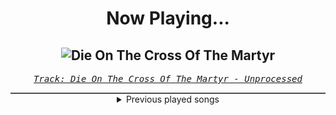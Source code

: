 <div align="center"> 
<h1>Now Playing...</h1>

![Die On The Cross Of The Martyr](https://i.scdn.co/image/ab67616d00001e022d098e2ec0e1bf8c191c0b34)
--
_<samp><a href="https://open.spotify.com/track/2MuPNWG7PIUQccZljWGx6W">Track: Die On The Cross Of The Martyr - Unprocessed</a></samp>_

<div style="border: 1px #4B5054 solid"></div>
<details>
  <summary>
    Previous played songs
  </summary>
  <table>
    <thead>
      <tr>
        <th>
          Artist
        </th>
        <th>
          Song
        </th>
        <th>
          Link
        </th>
      </tr>
    </thead>
    <tbody>
      <tr><td>Unprocessed</td><td>Die On The Cross Of The Martyr</td><td><a href="https://open.spotify.com/track/2MuPNWG7PIUQccZljWGx6W">https://open.spotify.com/track/2MuPNWG7PIUQccZljWGx6W</a></td></tr><tr><td>Deficit</td><td>Bodydrop</td><td><a href="https://open.spotify.com/track/06AOwIOFtcGdp1fuOcb1Wy">https://open.spotify.com/track/06AOwIOFtcGdp1fuOcb1Wy</a></td></tr><tr><td>Fxcklosbicos</td><td>Destiny Awaits</td><td><a href="https://open.spotify.com/track/04aswacSmdNmOO70gjmmyq">https://open.spotify.com/track/04aswacSmdNmOO70gjmmyq</a></td></tr><tr><td>Rising Insane</td><td>High Hopes</td><td><a href="https://open.spotify.com/track/5SQuhY08ZtSZdfHFqeTPSA">https://open.spotify.com/track/5SQuhY08ZtSZdfHFqeTPSA</a></td></tr><tr><td>Peyton Parrish</td><td>Fallen Angel</td><td><a href="https://open.spotify.com/track/62O7XEZIpInRzYrFWqbjiw">https://open.spotify.com/track/62O7XEZIpInRzYrFWqbjiw</a></td></tr><tr><td>Andromida</td><td>Real - Instrumental</td><td><a href="https://open.spotify.com/track/389k3sdYRwEAvpU4iBsay8">https://open.spotify.com/track/389k3sdYRwEAvpU4iBsay8</a></td></tr><tr><td>Anbu Monastir</td><td>Hokage der Meere</td><td><a href="https://open.spotify.com/track/28ZbyUwjESEfkbQ0FMoR13">https://open.spotify.com/track/28ZbyUwjESEfkbQ0FMoR13</a></td></tr><tr><td>Polyphia</td><td>96 Quite Bitter Beings (CKY Cover) (Live at the Factory in Deep Ellum)</td><td><a href="https://open.spotify.com/track/0eoqefTJ5brEO5qDwCD8X9">https://open.spotify.com/track/0eoqefTJ5brEO5qDwCD8X9</a></td></tr><tr><td>Elephant Music</td><td>Kalla</td><td><a href="https://open.spotify.com/track/57okoKho7KCqmxSZkcJ4f7">https://open.spotify.com/track/57okoKho7KCqmxSZkcJ4f7</a></td></tr><tr><td>James Lowe</td><td>Abandoned Pripyat</td><td><a href="https://open.spotify.com/track/4mJHzO3s6nOfrwRaTpTdLb">https://open.spotify.com/track/4mJHzO3s6nOfrwRaTpTdLb</a></td></tr><tr><td>Atreyu</td><td>Insomnia</td><td><a href="https://open.spotify.com/track/31GNT6ID0t30BXgwMQwzXQ">https://open.spotify.com/track/31GNT6ID0t30BXgwMQwzXQ</a></td></tr><tr><td>Frontières</td><td>Au revoir</td><td><a href="https://open.spotify.com/track/4Tg4WoHG29pVS45V3lcL2O">https://open.spotify.com/track/4Tg4WoHG29pVS45V3lcL2O</a></td></tr><tr><td>Equilibrium</td><td>Horizonte</td><td><a href="https://open.spotify.com/track/2iundi9zekflupd5IWGode">https://open.spotify.com/track/2iundi9zekflupd5IWGode</a></td></tr><tr><td>Evanescence</td><td>Farther Away - Remastered 2023</td><td><a href="https://open.spotify.com/track/5Bj502s50MDjeizj80IoTJ">https://open.spotify.com/track/5Bj502s50MDjeizj80IoTJ</a></td></tr><tr><td>Evanescence</td><td>Farther Away - Remastered 2023</td><td><a href="https://open.spotify.com/track/5Bj502s50MDjeizj80IoTJ">https://open.spotify.com/track/5Bj502s50MDjeizj80IoTJ</a></td></tr><tr><td>Evanescence</td><td>Farther Away - Remastered 2023</td><td><a href="https://open.spotify.com/track/5Bj502s50MDjeizj80IoTJ">https://open.spotify.com/track/5Bj502s50MDjeizj80IoTJ</a></td></tr><tr><td>Andromida</td><td>These Memories</td><td><a href="https://open.spotify.com/track/1uJAjwDYY3BxdpmkH3ZJJO">https://open.spotify.com/track/1uJAjwDYY3BxdpmkH3ZJJO</a></td></tr><tr><td>Seeing Things</td><td>Switchblade</td><td><a href="https://open.spotify.com/track/2XWitdTHchAFEK0pi7nZc3">https://open.spotify.com/track/2XWitdTHchAFEK0pi7nZc3</a></td></tr><tr><td>HORSKH</td><td>Trying More</td><td><a href="https://open.spotify.com/track/3xhVKCpKzdyKiH0gnugfj6">https://open.spotify.com/track/3xhVKCpKzdyKiH0gnugfj6</a></td></tr><tr><td>Sightless in Shadow</td><td>Diabolical Suitor</td><td><a href="https://open.spotify.com/track/5Jfz4UI8I5b1UOSjDaDJM2">https://open.spotify.com/track/5Jfz4UI8I5b1UOSjDaDJM2</a></td></tr>
    </tbody>
  </table>
</details>

</div>
